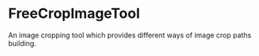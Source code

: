 # FreeCropImageTool
An image cropping tool which provides different ways of image crop paths building.
